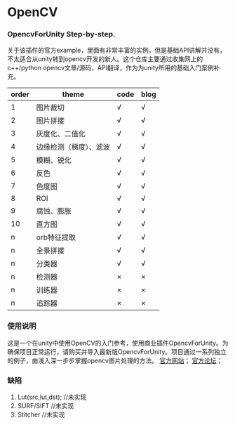 # OpenCV
### OpencvForUnity Step-by-step.

关于该插件的官方example，里面有非常丰富的实例，但是基础API讲解并没有，不太适合从unity转到opencv开发的新人。这个仓库主要通过收集网上的c++/python opencv文章/源码，API翻译，作为为unity所用的基础入门案例补充。

|order|theme|code|blog|
|---|---|---|---|
|1|图片裁切|√|√|
|2|图片拼接|√|√|
|3|灰度化、二值化|√|√|
|4|边缘检测（梯度）、滤波|√|√|
|5|模糊、锐化|√|√|
|6|反色|√|√|
|7|色度图|√|√|
|8|ROI|√|√|
|9|腐蚀、膨胀|√|√|
|10|直方图|√|√|
|n|orb特征提取|√|√|
|n|全景拼接|√|√|
|n|分类器|√|√|
|n|检测器|×|×|
|n|训练器|×|×|
|n|追踪器|×|×|

### 使用说明
这是一个在unity中使用OpenCV的入门参考，使用商业插件OpencvForUnity。为确保项目正常运行，请购买并导入最新版OpencvForUnity。项目通过一系列独立的例子，由浅入深一步步掌握opencv图片处理的方法。
[官方网站](https://enoxsoftware.com/)；
[官方论坛](https://forum.unity.com/threads/released-opencv-for-unity.277080/)；

### 缺陷
1. Lut(src,lut,dst); //未实现
2. SURF/SIFT //未实现
3. Stitcher //未实现
